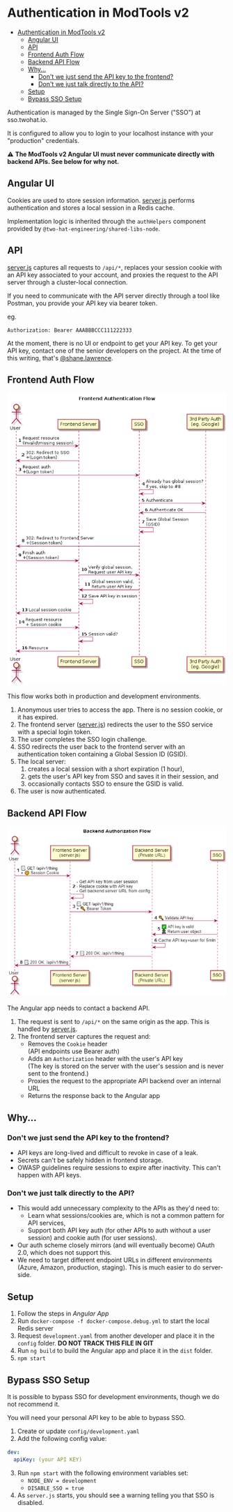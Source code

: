 # Authentication in ModTools v2

- [Authentication in ModTools v2](#authentication-in-modtools-v2)
  - [Angular UI](#angular-ui)
  - [API](#api)
  - [Frontend Auth Flow](#frontend-auth-flow)
  - [Backend API Flow](#backend-api-flow)
  - [Why...](#why)
    - [Don't we just send the API key to the frontend?](#dont-we-just-send-the-api-key-to-the-frontend)
    - [Don't we just talk directly to the API?](#dont-we-just-talk-directly-to-the-api)
  - [Setup](#setup)
  - [Bypass SSO Setup](#bypass-sso-setup)

Authentication is managed by the Single Sign-On Server ("SSO") at sso.twohat.io.

It is configured to allow you to login to your localhost instance with your "production" credentials.

⚠ **The ModTools v2 Angular UI must never communicate directly with backend APIs. See below for why not.**

## Angular UI

Cookies are used to store session information. [server.js](../server.js) performs authentication and stores a local session in a Redis cache.

Implementation logic is inherited through the `authHelpers` component provided by `@two-hat-engineering/shared-libs-node`.

## API

[server.js](../server.js) captures all requests to `/api/*`, replaces your session cookie with an API key associated to your account, and proxies the request to the API server through a cluster-local connection.

If you need to communicate with the API server directly through a tool like Postman, you provide your API key via bearer token.

eg.

```
Authorization: Bearer AAABBBCCC111222333
```

At the moment, there is no UI or endpoint to get your API key. To get your API key, contact one of the senior developers on the project. At the time of this writing, that's [@shane.lawrence](https://gitlab.com/shane.lawrence).

## Frontend Auth Flow

![Frontend flow](./AUTHENTICATION-frontend-flow.png)

This flow works both in production and development environments.

1. Anonymous user tries to access the app. There is no session cookie, or it has expired.
1. The frontend server ([server.js](../server.js)) redirects the user to the SSO service with a special login token.
1. The user completes the SSO login challenge.
1. SSO redirects the user back to the frontend server with an authentication token containing a Global Session ID (GSID).
1. The local server:
   1. creates a local session with a short expiration (1 hour),
   2. gets the user's API key from SSO and saves it in their session, and
   3. occasionally contacts SSO to ensure the GSID is valid.
1. The user is now authenticated.

## Backend API Flow

![Backend flow](AUTHENTICATION-backend-flow.png)

The Angular app needs to contact a backend API.

1. The request is sent to `/api/*` on the same origin as the app. This is handled by [server.js](../server.js).
2. The frontend server captures the request and:
   - Removes the `Cookie` header  
     (API endpoints use Bearer auth)
   - Adds an `Authorization` header with the user's API key  
     (The key is stored on the server with the user's session and is never sent to the frontend.)
   - Proxies the request to the appropriate API backend over an internal URL
   - Returns the response back to the Angular app

## Why...

### Don't we just send the API key to the frontend?

- API keys are long-lived and difficult to revoke in case of a leak.
- Secrets can't be safely hidden in frontend storage.
- OWASP guidelines require sessions to expire after inactivity. This can't happen with API keys.

### Don't we just talk directly to the API?

- This would add unnecessary complexity to the APIs as they'd need to:
  - Learn what sessions/cookies are, which is not a common pattern for API services,
  - Support both API key auth (for other APIs to auth without a user session) and cookie auth (for user sessions).
- Our auth scheme closely mirrors (and will eventually become) OAuth 2.0, which does not support this.
- We need to target different endpoint URLs in different environments (Azure, Amazon, production, staging). This is much easier to do server-side.

## Setup

1. Follow the steps in _Angular App_
2. Run `docker-compose -f docker-compose.debug.yml` to start the local Redis server
3. Request `development.yaml` from another developer and place it in the `config` folder. **DO NOT TRACK THIS FILE IN GIT**
4. Run `ng build` to build the Angular app and place it in the `dist` folder.
5. `npm start`

## Bypass SSO Setup

It is possible to bypass SSO for development environments, though we do not recommend it.

You will need your personal API key to be able to bypass SSO.

1. Create or update `config/development.yaml`
2. Add the following config value:  
```yaml
dev:
  apiKey: (your API KEY)
```
3. Run `npm start` with the following environment variables set:
   * `NODE_ENV = development`
   * `DISABLE_SSO = true`
4. As `server.js` starts, you should see a warning telling you that SSO is disabled.